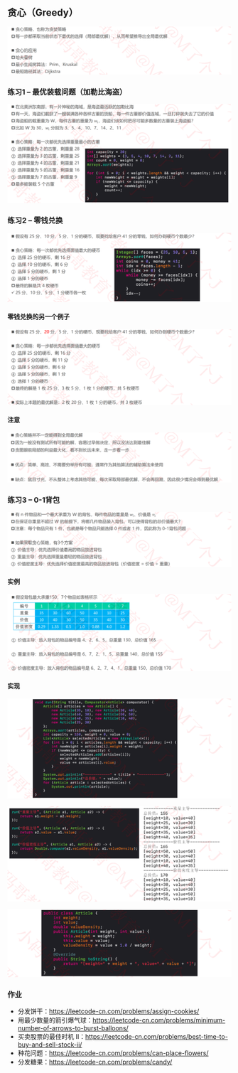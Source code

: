 ## 贪心（Greedy）

![image-20220220203928888](images/image-20220220203928888.png)

### 练习1 – 最优装载问题（加勒比海盗）

![image-20220220204004572](images/image-20220220204004572.png)

### 练习2 – 零钱兑换

![image-20220220204058200](images/image-20220220204058200.png)

#### 零钱兑换的另一个例子

![image-20220220204145076](images/image-20220220204145076.png)

#### 注意

![image-20220220204225681](images/image-20220220204225681.png)

### 练习3 – 0-1背包

![image-20220220204335987](images/image-20220220204335987.png)

#### 实例

![image-20220220204402021](images/image-20220220204402021.png)

#### 实现

![image-20220220204427705](images/image-20220220204427705.png)

![image-20220220204448319](images/image-20220220204448319.png)

![image-20220220204503412](images/image-20220220204503412.png)

### 作业

- 分发饼干：https://leetcode-cn.com/problems/assign-cookies/
- 用最少数量的箭引爆气球：https://leetcode-cn.com/problems/minimum-number-of-arrows-to-burst-balloons/
- 买卖股票的最佳时机 II：https://leetcode-cn.com/problems/best-time-to-buy-and-sell-stock-ii/
- 种花问题：https://leetcode-cn.com/problems/can-place-flowers/
- 分发糖果：https://leetcode-cn.com/problems/candy/